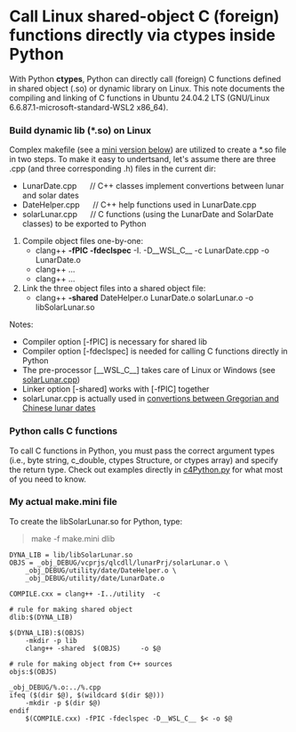 # Call Linux shared-object C (foreign) functions directly via ctypes inside Python

With Python **ctypes**, Python can directly call (foreign) C functions defined in shared object (.so) or dynamic library on Linux. This note documents the compiling and linking of C functions in Ubuntu 24.04.2 LTS (GNU/Linux 6.6.87.1-microsoft-standard-WSL2 x86_64).

### Build dynamic lib (*.so) on Linux
Complex makefile (see a [mini version below](#my-actual-makemini-file)) are utilized to create a *.so file in two steps. To make it easy to undertsand, let's assume there are three .cpp (and three corresponding .h) files in the current dir:
- LunarDate.cpp   &nbsp;&nbsp;&nbsp;&nbsp;  // C++ classes implement convertions between lunar and solar dates
- DateHelper.cpp  &nbsp;&nbsp;&nbsp;&nbsp;  // C++ help functions used in LunarDate.cpp 
- solarLunar.cpp  &nbsp;&nbsp;&nbsp;&nbsp;  // C functions (using the LunarDate and SolarDate classes) to be exported to Python

1.	Compile object files one-by-one:
    - clang++ **-fPIC -fdeclspec** -I. -D__WSL_C__ -c LunarDate.cpp -o LunarDate.o
    - clang++ ...
    - clang++ ...
2.	Link the three object files into a shared object file:
    - clang++  **-shared**    DateHelper.o LunarDate.o  solarLunar.o   -o libSolarLunar.so

Notes:
- Compiler option [-fPIC] is necessary for shared lib
- Compiler option [-fdeclspec] is needed for calling C functions directly in Python
- The pre-processor [\_\_WSL\_C\_\_] takes care of Linux or Windows (see [solarLunar.cpp](solarLunar.cpp))
- Linker option [-shared] works with [-fPIC] together
- solarLunar.cpp is actually used in [convertions between Gregorian and Chinese lunar dates](../../../solar-lunar-date-tool)

### Python calls C functions
To call C functions in Python, you must pass the correct argument types (i.e., byte string, c_double, ctypes Structure, or ctypes array) and specify the return type. Check out examples directly in [c4Python.py](../../../Python-calls-C-dll/tree/main/c4PyTest) for what most of you need to know.

### My actual make.mini file
To create the libSolarLunar.so for Python, type:
> make -f make.mini dlib
```
DYNA_LIB = lib/libSolarLunar.so
OBJS = _obj_DEBUG/vcprjs/qlcdll/lunarPrj/solarLunar.o \
    _obj_DEBUG/utility/date/DateHelper.o \
    _obj_DEBUG/utility/date/LunarDate.o    

COMPILE.cxx = clang++ -I../utility  -c

# rule for making shared object
dlib:$(DYNA_LIB)

$(DYNA_LIB):$(OBJS)		
	-mkdir -p lib
	clang++ -shared  $(OBJS)     -o $@

# rule for making object from C++ sources
objs:$(OBJS)
	
_obj_DEBUG/%.o:../%.cpp
ifeq ($(dir $@), $(wildcard $(dir $@)))
	-mkdir -p $(dir $@)
endif
	$(COMPILE.cxx) -fPIC -fdeclspec -D__WSL_C__ $< -o $@
```
